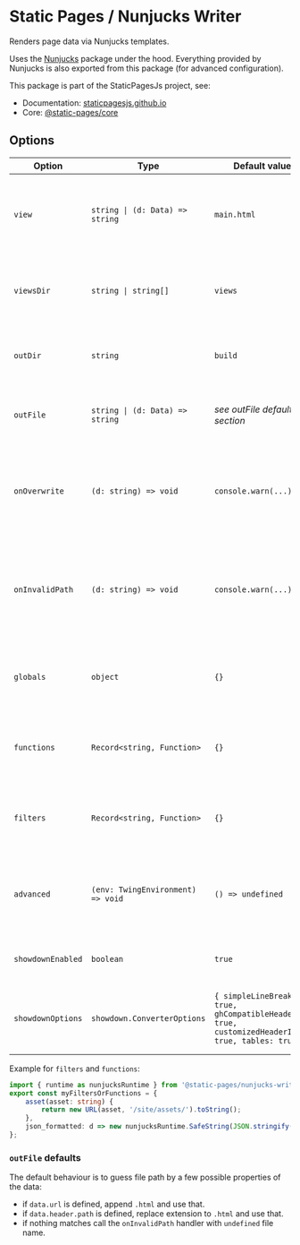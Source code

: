 # Static Pages / Nunjucks Writer

Renders page data via Nunjucks templates.

Uses the [Nunjucks](https://www.npmjs.com/package/nunjucks) package under the hood. Everything provided by Nunjucks is also exported from this package (for advanced configuration).

This package is part of the StaticPagesJs project, see:
- Documentation: [staticpagesjs.github.io](https://staticpagesjs.github.io/)
- Core: [@static-pages/core](https://www.npmjs.com/package/@static-pages/core)

## Options

| Option | Type | Default value | Description |
|--------|------|---------------|-------------|
| `view` | `string \| (d: Data) => string` | `main.html` | Template to render. If it's a function it gets evaluated on each render call. |
| `viewsDir` | `string \| string[]` | `views` | One or more directory path where the templates are found. |
| `outDir` | `string` | `build` | Directory where the rendered output is saved. |
| `outFile` | `string \| (d: Data) => string` | *see outFile defaults section* | Path of the rendered output relative to `outDir`. |
| `onOverwrite` | `(d: string) => void` | `console.warn(...)` | Callback function that gets executed when a file name collision occurs. |
| `onInvalidPath` | `(d: string) => void` | `console.warn(...)` | Callback function that gets executed when a file name contains invalid characters. |
| `globals` | `object` | `{}` | Additional properties loaded to the nunjucks environment as globals. |
| `functions` | `Record<string, Function>` | `{}` | Functions in an object that gets loaded to the nunjucks environment. |
| `filters` | `Record<string, Function>` | `{}` | Filters in an object that gets loaded to the nunjucks environment. |
| `advanced` | `(env: TwingEnvironment) => void` | `() => undefined` | Allows advanced configuration via access to the `env` nunjucks environment. |
| `showdownEnabled` | `boolean` | `true` | Register a markdown filter; uses [showdown](http://showdownjs.com/). |
| `showdownOptions` | `showdown.ConverterOptions` | `{ simpleLineBreaks: true, ghCompatibleHeaderId: true, customizedHeaderId: true, tables: true }` | Custom options for the showdown markdown renderer. |

Example for `filters` and `functions`:
```ts
import { runtime as nunjucksRuntime } from '@static-pages/nunjucks-writer';
export const myFiltersOrFunctions = {
	asset(asset: string) {
		return new URL(asset, '/site/assets/').toString();
	},
	json_formatted: d => new nunjucksRuntime.SafeString(JSON.stringify(d, null, 4)),
};
```

### `outFile` defaults
The default behaviour is to guess file path by a few possible properties of the data:

- if `data.url` is defined, append `.html` and use that.
- if `data.header.path` is defined, replace extension to `.html` and use that.
- if nothing matches call the `onInvalidPath` handler with `undefined` file name.
